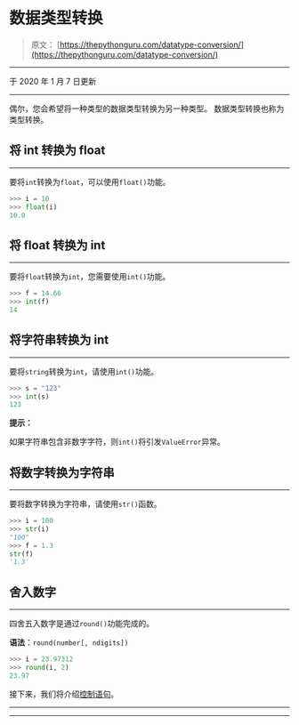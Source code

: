 # 数据类型转换

> 原文： [https://thepythonguru.com/datatype-conversion/](https://thepythonguru.com/datatype-conversion/)

* * *

于 2020 年 1 月 7 日更新

* * *

偶尔，您会希望将一种类型的数据类型转换为另一种类型。 数据类型转换也称为类型转换。

## 将 int 转换为 float

* * *

要将`int`转换为`float`，可以使用`float()`功能。

```py
>>> i = 10
>>> float(i)
10.0

```

## 将 float 转换为 int

* * *

要将`float`转换为`int`，您需要使用`int()`功能。

```py
>>> f = 14.66
>>> int(f)
14

```

## 将字符串转换为 int

* * *

要将`string`转换为`int`，请使用`int()`功能。

```py
>>> s = "123"
>>> int(s)
123

```

**提示：**

如果字符串包含非数字字符，则`int()`将引发`ValueError`异常。

## 将数字转换为字符串

* * *

要将数字转换为字符串，请使用`str()`函数。

```py
>>> i = 100
>>> str(i)
"100"
>>> f = 1.3
str(f)
'1.3'

```

## 舍入数字

* * *

四舍五入数字是通过`round()`功能完成的。

**语法**：`round(number[, ndigits])`

```py
>>> i = 23.97312
>>> round(i, 2)
23.97

```

接下来，我们将介绍[控制语句](/python-control-statements/)。

* * *

* * *